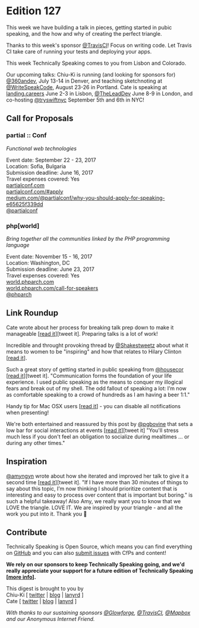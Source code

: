 # Edition 127

This week we have building a talk in pieces, getting started in pubic speaking, and the how and why of creating the perfect triangle.

Thanks to this week's sponsor [@TravisCI](http://twitter.com/travisci)! Focus on writing code. Let Travis CI take care of running your tests and deploying your apps.

This week Technically Speaking comes to you from Lisbon and Colorado.

Our upcoming talks: Chiu-Ki is running (and looking for sponsors for) [@360andev](http://twitter.com/360andev), July 13-14 in Denver, and teaching sketchnoting at [@WriteSpeakCode](https://twitter.com/WriteSpeakCode), August 23-26 in Portland. Cate is speaking at [landing.careers](https://landing.careers/) June 2-3 in Lisbon, [@TheLeadDev](http://twitter.com/theleaddev) June 8-9 in London, and co-hosting [@tryswiftnyc](http://twitter.com/tryswiftnyc) September 5th and 6th in NYC!


## Call for Proposals

### partial :: Conf
*Functional web technologies*

Event date: September 22 - 23, 2017  
Location: Sofia, Bulgaria  
Submission deadline: June 16, 2017  
Travel expenses covered: Yes  
[partialconf.com](http://partialconf.com)  
[partialconf.com/#apply](http://partialconf.com/#apply)  
[medium.com/@partialconf/why-you-should-apply-for-speaking-e65625f339dd](https://medium.com/@partialconf/why-you-should-apply-for-speaking-e65625f339dd)  
[@partialconf](https://twitter.com/partialconf)


### php[world]
*Bring together all the communities linked by the PHP programming language*

Event date: November 15 - 16, 2017  
Location: Washington, DC  
Submission deadline: June 23, 2017  
Travel expenses covered: Yes  
[world.phparch.com](https://world.phparch.com/)  
[world.phparch.com/call-for-speakers](https://world.phparch.com/call-for-speakers/)  
[@phparch](https://twitter.com/phparch)


## Link Roundup

Cate wrote about her process for breaking talk prep down to make it manageable [[read it](https://cate.blog/2017/05/25/preparing-a-talk-in-pieces/)][tweet it]. Preparing talks is a lot of work!

Incredible and throught provoking thread by [@Shakestweetz](http://twitter.com/Shakestweetz) about what it means to women to be "inspiring" and how that relates to Hilary Clinton [[read it](https://twitter.com/Shakestweetz/status/868526717069119492)].

Such a great story of getting started in public speaking from [@housecor](http://twitter.com/housecor) [[read it](https://medium.freecodecamp.com/public-speaking-transformed-my-life-and-can-change-yours-too-ca8acdbcc188)][tweet it]. "Communication forms the foundation of your life experience. I used public speaking as the means to conquer my illogical fears and break out of my shell. The odd fallout of speaking a lot: I’m now as comfortable speaking to a crowd of hundreds as I am having a beer 1:1." 

Handy tip for Mac OSX users [[read it](https://twitter.com/dorian_escplan/status/865677845246263296)] - you can disable all notifications when presenting!

We're both entertained and reassured by this post by [@pgbovine](http://twitter.com/pgbovine) that sets a low bar for social interactions at events [[read it](http://pgbovine.net/attending-conferences.htm)][tweet it] "You'll stress much less if you don't feel an obligation to socialize during mealtimes ... or during any other times."

## Inspiration

[@amyngyn](http://twitter.com/amyngyn) wrote about how she iterated and improved her talk to give it a second time [[read it](http://blog.amynguyen.net/?p=689)][tweet it]. "If I have more than 30 minutes of things to say about this topic, I’m now thinking I should prioritize content that is interesting and easy to process over content that is important but boring." is such a helpful takeaway! Also Amy, we really want you to know that we LOVE the triangle. LOVE IT. We are inspired by your triangle - and all the work you put into it. Thank you 📐

## Contribute

Technically Speaking is Open Source, which means you can find everything on [GitHub](https://github.com/catehstn/technically-speaking/) and you can also [submit issues](https://github.com/catehstn/technically-speaking/issues/new) with CfPs and content!

**We rely on our sponsors to keep Technically Speaking going, and we'd really appreciate your support for a future edition of Technically Speaking [[more info](http://www.techspeak.email/sponsorship/)].**  


This digest is brought to you by  
Chiu-Ki [ [twitter](https://twitter.com/chiuki) | [blog](http://blog.sqisland.com/) | [lanyrd](http://lanyrd.com/profile/chiuki/) ]  
Cate [ [twitter](https://twitter.com/catehstn) | [blog](http://www.cate.blog/) | [lanyrd](http://lanyrd.com/profile/catehstn/) ]

*With thanks to our sustaining sponsors [@Glowforge](http://twitter.com/glowforge), [@TravisCI](http://twitter.com/travisci), [@Mapbox](http://twitter.com/mapbox) and our Anonymous Internet Friend.*
